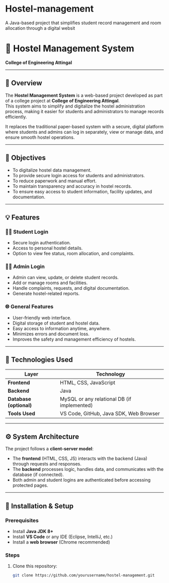 # Hostel-management
A  Java-based project that simplifies student record management and room allocation through a digital websit
# 🏫 Hostel Management System  
**College of Engineering Attingal**  

---

## 📖 Overview  
The **Hostel Management System** is a web-based project developed as part of a college project at **College of Engineering Attingal**.  
This system aims to simplify and digitalize the hostel administration process, making it easier for students and administrators to manage records efficiently.  

It replaces the traditional paper-based system with a secure, digital platform where students and admins can log in separately, view or manage data, and ensure smooth hostel operations.

---

## 🎯 Objectives  
- To digitalize hostel data management.  
- To provide secure login access for students and administrators.  
- To reduce paperwork and manual effort.  
- To maintain transparency and accuracy in hostel records.  
- To ensure easy access to student information, facility updates, and documentation.

---

## 💡 Features  
### 👩‍🎓 Student Login  
- Secure login authentication.  
- Access to personal hostel details.  
- Option to view fee status, room allocation, and complaints.  

### 🧑‍💼 Admin Login  
- Admin can view, update, or delete student records.  
- Add or manage rooms and facilities.  
- Handle complaints, requests, and digital documentation.  
- Generate hostel-related reports.

### 🌐 General Features  
- User-friendly web interface.  
- Digital storage of student and hostel data.  
- Easy access to information anytime, anywhere.  
- Minimizes errors and document loss.  
- Improves the safety and management efficiency of hostels.

---

## 🧰 Technologies Used  

| Layer | Technology |
|-------|-------------|
| **Frontend** | HTML, CSS, JavaScript |
| **Backend** | Java |
| **Database (optional)** | MySQL or any relational DB (if implemented) |
| **Tools Used** | VS Code, GitHub, Java SDK, Web Browser |

---

## ⚙️ System Architecture  
The project follows a **client-server model**:  
- The **frontend** (HTML, CSS, JS) interacts with the backend (Java) through requests and responses.  
- The **backend** processes logic, handles data, and communicates with the database (if connected).  
- Both admin and student logins are authenticated before accessing protected pages.

---

## 🚀 Installation & Setup  

### Prerequisites  
- Install **Java JDK 8+**  
- Install **VS Code** or any IDE (Eclipse, IntelliJ, etc.)  
- Install a **web browser** (Chrome recommended)  

### Steps  
1. Clone this repository:  
   ```bash
   git clone https://github.com/yourusername/hostel-management.git
